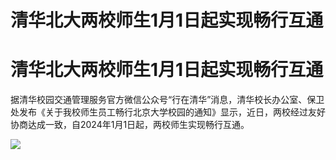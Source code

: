 # 清华北大两校师生1月1日起实现畅行互通

# 清华北大两校师生1月1日起实现畅行互通

据清华校园交通管理服务官方微信公众号“行在清华”消息，清华校长办公室、保卫处发布《关于我校师生员工畅行北京大学校园的通知》显示，近日，两校经过友好协商达成一致，自2024年1月1日起，两校师生实现畅行互通。

![](https://inews.gtimg.com/om_bt/OyzTXOjgPz_BWXyle2yd6EqOVwxTx99IBpsG_207KKXQkAA/1000)

